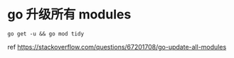 # go 升级所有 modules

`go get -u && go mod tidy`

ref <https://stackoverflow.com/questions/67201708/go-update-all-modules>

